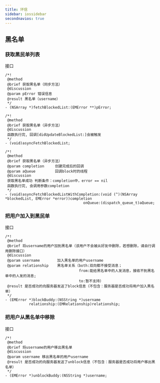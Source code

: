 ```yaml
---
title: 环信
sidebar: iossidebar
secondnavios: true
---
```


## 黑名单

### 获取黑民单列表

接口

	/*!
	 @method
	 @brief 获取黑名单（同步方法）
	 @discussion
	 @param pError 错误信息
	 @result 黑名单（username）
	 */
	- (NSArray *)fetchBlockedList:(EMError **)pError;
	
	/*!
	 @method
	 @brief 获取黑名单（异步方法）
	 @discussion
	 函数执行完, 回调[didUpdateBlockedList:]会被触发
	 */
	- (void)asyncFetchBlockedList;
	
	/*!
	 @method
	 @brief 获取黑名单（异步方法）
	 @param completion     创建完成后的回调
	 @param aQueue         回调block时的线程
	 @discussion
	 获取黑名单成功 判断条件：completion中，error == nil
	 函数执行完, 会调用参数completion
	 */
	- (void)asyncFetchBlockedListWithCompletion:(void (^)(NSArray *blockedList, EMError *error))completion
	                                    onQueue:(dispatch_queue_t)aQueue;
	                                    


### 把用户加入到黑民单
	
接口

	/*!
	 @method
	 @brief 将username的用户加到黑名单（该用户不会被从好友中删除，若想删除，请自行调用删除接口）
	 @discussion
	 @param username        加入黑名单的用户username
	 @param relationship    黑名单关系（both:双向都不接受消息；
	                                  from:能给黑名单中的人发消息，接收不到黑名单中的人发的消息;
	                                  to:暂不支持）
	 @result 是否成功的向服务器发送了block信息（不包含：服务器是否成功将用户加入黑名单）
	 */
	- (EMError *)blockBuddy:(NSString *)username
	           relationship:(EMRelationship)relationship;

### 把用户从黑名单中移除
	
接口

	/*!
	 @method
	 @brief 将username的用户移出黑名单
	 @discussion
	 @param username 移出黑名单的用户username
	 @result 是否成功的向服务器发送了unblock信息（不包含：服务器是否成功将用户移出黑名单）
	 */
	- (EMError *)unblockBuddy:(NSString *)username;